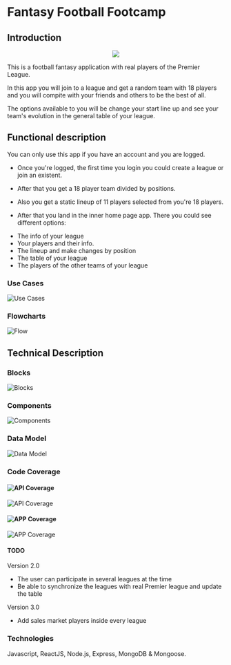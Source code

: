 # Fantasy Football Footcamp

## Introduction

<p align="center">
 <img src="images/fellaini.jpeg"/>
</p>

This is a football fantasy application with real players of the Premier League.

In this app you will join to a league and get a random team with 18 players and you will compite with your friends and others to be the best of all. 

The options available to you will be change your start line up and see your team's evolution in the general table of your league.

## Functional description

You can only use this app if you have an account and you are logged. 

* Once you're logged, the first time you login you could create a league or join an existent.

* After that you get a 18 player team divided by positions. 

* Also you get a static lineup of 11 players selected from you're 18 players.

* After that you land in the inner home page app. There you could see different options: 

- The info of your league
- Your players and their info. 
- The lineup and make changes by position
- The table of your league 
- The players of the other teams of your league


### Use Cases
![Use Cases](images/use-cases.png)

### Flowcharts

![Flow](images/flow.png)

## Technical Description

### Blocks
![Blocks](images/blocks.png)

### Components
![Components](images/components.png)


### Data Model
![Data Model](images/data-model.png)

### Code Coverage

#### ![API Coverage](https://img.shields.io/badge/API_Coverage-98%25-green.svg)
![API Coverage](images/test-coverage-footcamp-api.png)

#### ![APP Coverage](https://img.shields.io/badge/APP_Coverage-87%25-green.svg)
![APP Coverage](images/test-coverage-footcamp-app.png)


#### TODO

Version 2.0

* The user can participate in several leagues at the time
* Be able to synchronize the leagues with real Premier league and update the table

Version 3.0
* Add sales market players inside every league


### Technologies
Javascript, ReactJS, Node.js, Express, MongoDB & Mongoose.

